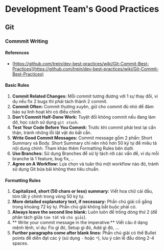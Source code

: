 # Development Team's Good Practices

## Git

### Commmit Writing

#### References
- [https://github.com/trein/dev-best-practices/wiki/Git-Commit-Best-Practices](https://github.com/trein/dev-best-practices/wiki/Git-Commit-Best-Practices)

#### Basic Rules
1. **Commit Related Changes:** Mỗi commit tương đương với 1 sự thay đổi, ví dụ nếu fix 2 bugs thì phải tách thành 2 commit.
2. **Commit Often:** Commit thường xuyên, giữ cho commit đủ nhỏ để đảm bảo sự linh hoạt khi có điều chỉnh.
3. **Don't Commit Half-Done Work:** Tuyệt đối không commit nếu đang làm dở, học cách sử dụng `git stash`.
4. **Test Your Code Before You Commit:** Trước khi commit phải test lại cẩn thận, tránh những lỗi lặt vặt do bất cẩn.
5. **Write Good Commit Messages:** Commit message gồm 2 phần: Short Summary và Body. Short Summary chỉ nên nhỏ hơn 50 ký tự để miêu tả nội dung chính. Tham khảo thêm Formatting Rules bên dưới.
6. **Use Branches:** Sử dụng Branches để xử lý tách rời các vấn đề, ví dụ mỗi branche là 1 feature, bug fix, ..
7. **Agree on A Workflow:** Lựa chọn và tuân thủ một workflow nào đó, tránh sử dụng Git bừa bãi không theo tiêu chuẩn.

#### Formatting Rules
1. **Capitalized, short (50 chars or less) summary:** Viết hoa chữ cái đầu, tóm tắt ý chính trong vòng 50 ký tự.
2. **More detailed explanatory text, if necessary:** Phần chú giải cố gắng trong khoảng 72 ký tự. Phần chú giải không bắt buộc phải có.
3. **Always leave the second line blank:** Luôn luôn để trống dòng thứ 2 (để phân tách giữa `tóm tắt` và `chú giải`).
4. ** Write your commit message in the imperative:** Viết câu ở dạng mệnh lệnh, ví dụ: Fix gì đó, Setup gì đó, Add gì đó, ...
5. **Further paragraphs come after blank lines:** Phần chú giải có thể Bullet points để diễn đạt các ý (sử dụng `-` hoặc `*`), lưu ý căn lề đầu dòng 2-4 spaces.
